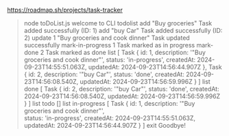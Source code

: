 https://roadmap.sh/projects/task-tracker

> node toDoList.js
welcome to CLI todolist
> add "Buy groceries"
Task added successfully (ID: 1)
> add "buy Car"
Task added successfully (ID: 2)
> update 1 "Buy groceries and cook dinner"
Task updated successfully
> mark-in-progress 1
Task marked as in progress
> mark-done 2
Task marked as done
> list
[
  Task {
    id: 1,
    description: '"Buy groceries and cook dinner"',
    status: 'in-progress',
    createdAt: 2024-09-23T14:55:51.063Z,
    updatedAt: 2024-09-23T14:56:44.907Z
  },
  Task {
    id: 2,
    description: '"buy Car"',
    status: 'done',
    createdAt: 2024-09-23T14:56:08.540Z,
    updatedAt: 2024-09-23T14:56:59.996Z
  }
]
> list done
[
  Task {
    id: 2,
    description: '"buy Car"',
    status: 'done',
    createdAt: 2024-09-23T14:56:08.540Z,
    updatedAt: 2024-09-23T14:56:59.996Z
  }
]
> list todo
[]
> list in-progress
[
  Task {
    id: 1,
    description: '"Buy groceries and cook dinner"',  
    status: 'in-progress',
    createdAt: 2024-09-23T14:55:51.063Z,
    updatedAt: 2024-09-23T14:56:44.907Z
  }
]
> exit
Goodbye!
